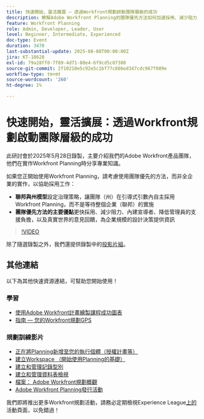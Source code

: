 ```yaml
---
title: 快速開始，靈活擴展 — 透過Workfront規劃啟動團隊層級的成功
description: 瞭解Adobe Workfront Planning的團隊優先方法如何加速採用、減少阻力，並為企業範圍的成功建立可擴充的基礎。
feature: Workfront Planning
role: Admin, Developer, Leader, User
level: Beginner, Intermediate, Experienced
doc-type: Event
duration: 3470
last-substantial-update: 2025-08-08T00:00:00Z
jira: KT-18628
exl-id: 79a28ff0-7f89-4d71-80e4-6f9cd5c07380
source-git-commit: 2f10210e5c92e5c1bf77c886ed347cdc967f089e
workflow-type: tm+mt
source-wordcount: '260'
ht-degree: 1%

---
```


# 快速開始，靈活擴展：透過Workfront規劃啟動團隊層級的成功

此研討會於2025年5月28日錄製，主要介紹我們的Adobe Workfront產品團隊，他們在實作Workfront Planning時分享專業知識。 

如果您正開始使用Workfront Planning，請考慮使用團隊優先的方法，而非全企業的實作，以協助採用工作： 

* **聯邦與州模型**&#x200B;設定治理策略，讓團隊（州）在引導式引數內自主採用Workfront Planning，而不是等待整個企業（聯邦）的實施  
* **團隊優先方法的主要優點**&#x200B;更快採用、減少阻力、內建宣導者、降低管理員的支援負擔，以及真實世界的意見回饋，為企業規模的設計決策提供資訊 

>[!VIDEO](https://video.tv.adobe.com/v/3469964/?learn=on&enablevpops)

除了隨選錄製之外，我們還提供錄製中的[投影片組](https://workfront-experience.s3.us-west-2.amazonaws.com/Training/Guides/Customer+Success+at+Scale/052825+-+Start+Fast,+Scale+Smart+Activating+Team-Level+Success+with+Workfront+Planning.pdf)。

## 其他連結

以下為其他快速資源連結，可幫助您開始使用！ 

### 學習

* [使用Adobe Workfront計畫繪製課程成功圖表](https://experienceleaguecommunities.adobe.com/t5/workfront-discussions/event-follow-up-learn-chart-your-course-to-success-with-adobe/td-p/743077)
* [指南 — 您的Workfront規劃GPS](https://workfront-experience.s3.us-west-2.amazonaws.com/Training/Guides/Customer+Success+at+Scale/Workfront+Planning+Guidebook.pdf)

### 規劃訓練影片

* [正在將Planning新增至您的執行個體（授權計畫等）](https://experienceleague.adobe.com/zh-hant/docs/workfront-learn/tutorials-workfront/workfront-planning/add-planning-to-your-instance)
* [建立Workspace （開始使用Planning的基礎）](https://experienceleague.adobe.com/zh-hant/docs/workfront-learn/tutorials-workfront/workfront-planning/create-a-workspace)
* [建立和管理記錄型別](https://experienceleague.adobe.com/zh-hant/docs/workfront-learn/tutorials-workfront/workfront-planning/create-and-manage-a-record-type)
* [建立和管理資料表檢視](https://experienceleague.adobe.com/zh-hant/docs/workfront-learn/tutorials-workfront/workfront-planning/create-and-manage-table-views)
* [檔案： Adobe Workfront規劃概觀](https://experienceleague.adobe.com/zh-hant/docs/workfront/using/adobe-workfront-planning/adobe-workfront-planning-general-information/planning-overview)
* [Adobe Workfront Planning發行活動](https://experienceleague.adobe.com/zh-hant/docs/workfront/using/product-announcements/product-releases/planning-release-activity/planning-release-activity-article-index)

我們即將推出更多Workfront規劃活動，請務必定期檢視Experience League[上的](https://experienceleague.adobe.com/events/?lang=zh-Hant&filters=Workfront)活動頁面，以免錯過！
